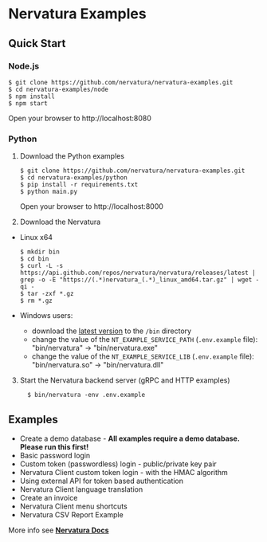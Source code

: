 # Nervatura Examples

## Quick Start

### Node.js

```
$ git clone https://github.com/nervatura/nervatura-examples.git
$ cd nervatura-examples/node
$ npm install
$ npm start
```
Open your browser to http://localhost:8080

### Python

1. Download the Python examples

    ```
    $ git clone https://github.com/nervatura/nervatura-examples.git
    $ cd nervatura-examples/python
    $ pip install -r requirements.txt
    $ python main.py
    ```
    Open your browser to http://localhost:8000

2. Download the Nervatura

  - Linux x64
    ```
    $ mkdir bin
    $ cd bin
    $ curl -L -s https://api.github.com/repos/nervatura/nervatura/releases/latest | grep -o -E "https://(.*)nervatura_(.*)_linux_amd64.tar.gz" | wget -qi -
    $ tar -zxf *.gz
    $ rm *.gz
    ```

  - Windows users:
    - download the [latest version](https://github.com/nervatura/nervatura/releases/latest) to the `/bin` directory
    - change the value of the `NT_EXAMPLE_SERVICE_PATH` (`.env.example` file): "bin/nervatura" -> "bin/nervatura.exe"
    - change the value of the `NT_EXAMPLE_SERVICE_LIB` (`.env.example` file): "bin/nervatura.so" -> "bin/nervatura.dll"

3. Start the Nervatura backend server (gRPC and HTTP examples)

    ```
      $ bin/nervatura -env .env.example
    ```

## Examples

- Create a demo database - **All examples require a demo database. Please run this first!**
- Basic password login
- Custom token (passwordless) login - public/private key pair
- Nervatura Client custom token login - with the HMAC algorithm
- Using external API for token based authentication
- Nervatura Client language translation
- Create an invoice
- Nervatura Client menu shortcuts
- Nervatura CSV Report Example

More info see [**Nervatura Docs**](https://nervatura.github.io/nervatura/docs)
